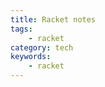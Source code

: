 ```yaml
---
title: Racket notes
tags:
    - racket
category: tech
keywords:
    - racket
---
```


<!--stackedit_data:
eyJoaXN0b3J5IjpbNTk2ODQ5MzgwXX0=
-->